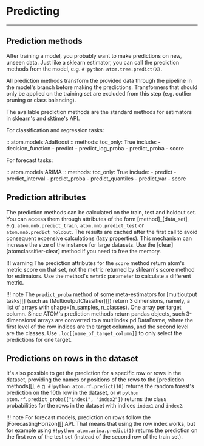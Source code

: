 # Predicting
------------

## Prediction methods

After training a model, you probably want to make predictions on new,
unseen data. Just like a sklearn estimator, you can call the prediction
methods from the model, e.g. `#!python atom.tree.predict(X)`.

All prediction methods transform the provided data through the pipeline
in the model's branch before making the predictions. Transformers that
should only be applied on the training set are excluded from this step
(e.g. outlier pruning or class balancing).

The available prediction methods are the standard methods for estimators
in sklearn's and sktime's API.

For classification and regression tasks:

:: atom.models:AdaBoost
    :: methods:
        toc_only: True
        include:
            - decision_function
            - predict
            - predict_log_proba
            - predict_proba
            - score

For forecast tasks:

:: atom.models:ARIMA
    :: methods:
        toc_only: True
        include:
            - predict
            - predict_interval
            - predict_proba
            - predict_quantiles
            - predict_var
            - score


## Prediction attributes

The prediction methods can be calculated on the train, test and
holdout set. You can access them through attributes of the form
[method]_[data_set], e.g. `atom.mnb.predict_train`, `atom.mnb.predict_test`
or `atom.mnb.predict_holdout`. The results are cached after the
first call to avoid consequent expensive calculations (lazy properties).
This mechanism can increase the size of the instance for large datasets.
Use the [clear][atomclassifier-clear] method if you need to free
the memory.

!!! warning
    The prediction attributes for the `score` method return atom's
    metric score on that set, not the metric returned by sklearn's score
    method for estimators. Use the method's `metric` parameter to
    calculate a different metric.

!!! note
    The `predict_proba` method of some meta-estimators for [multioutput tasks][]
    (such as [MultioutputClassifier][]) return 3 dimensions, namely, a list of
    arrays with shape=(n_samples, n_classes). One array per target column. Since
    ATOM's prediction methods return pandas objects, such 3-dimensional arrays
    are converted to a multiindex pd.DataFrame, where the first level of the row
    indices are the target columns, and the second level are the classes. Use
    `.loc[[name_of_target_column]]` to only select the predictions for one target.


## Predictions on rows in the dataset

It's also possible to get the prediction for a specific row or rows in
the dataset, providing the names or positions of the rows to the [prediction methods][],
e.g. `#!python atom.rf.predict(10)` returns the random forest's prediction on the
10th row in the dataset, or `#!python atom.rf.predict_proba(["index1", "index2"])`
returns the class probabilities for the rows in the dataset with indices
`index1` and `index2`.

!!! note
    For forecast models, prediction on rows follow the [ForecastingHorizon][]
    API. That means that using the row index works, but for example using
    `#!python atom.arima.predict(1)` returns the prediction on the first row
    of the test set (instead of the second row of the train set).
